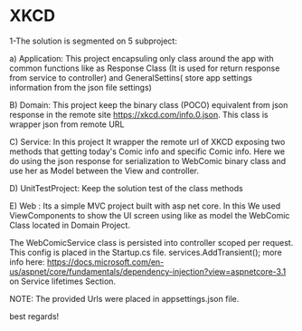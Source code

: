 # XKCD

1-The solution is segmented on 5 subproject:

a) Application: This project encapsuling only class around the app with common functions like as Response Class (It is used for return response from service to controller) and GeneralSettins( store app settings information from the json file settings)

B) Domain: This project keep the binary class (POCO) equivalent from json response in the remote site https://xkcd.com/info.0.json. This class is wrapper json from remote URL

C) Service: In this project It wrapper the remote url of XKCD exposing two methods that getting today's Comic info and specific Comic info. Here we do using the json response for serialization to WebComic binary class and use her as Model between the View and controller.

D) UnitTestProject: Keep the solution test of the class methods

E) Web : Its a simple MVC project built with asp net core. In this We used ViewComponents to show the UI screen using like as model the WebComic Class located in Domain Project.

The WebComicService class is persisted into controller scoped per request. This config is placed in the Startup.cs file.
  services.AddTransient<WebComicService>(); more info here: https://docs.microsoft.com/en-us/aspnet/core/fundamentals/dependency-injection?view=aspnetcore-3.1 on Service lifetimes Section.
  
  NOTE: The provided Urls were placed in appsettings.json file.
  
  best regards!
